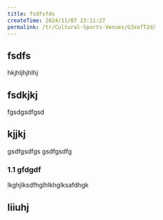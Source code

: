 ```yaml
---
title: fsdfsfds
createTime: 2024/11/07 23:11:27
permalink: /tr/Cultural-Sports-Venues/G3xefT2d/
---
```


## fsdfs
hkjhljhjhlhj
## fsdkjkj

fgsdgsdfgsd

## kjjkj

gsdfgsdfgs
gsdfgsdfg

### 1.1 gfdgdf


lkghjlksdfhglhlkhglksafdhgk

## liiuhj

